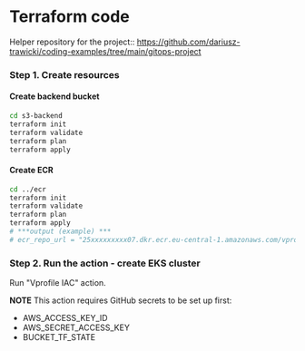 # Terraform code 

Helper repository for the project:: https://github.com/dariusz-trawicki/coding-examples/tree/main/gitops-project

### Step 1. Create resources

#### Create backend bucket

```bash
cd s3-backend
terraform init
terraform validate
terraform plan
terraform apply
```

#### Create ECR

```bash
cd ../ecr
terraform init
terraform validate
terraform plan
terraform apply
# ***output (example) ***
# ecr_repo_url = "25xxxxxxxxx07.dkr.ecr.eu-central-1.amazonaws.com/vprofileapp"
```

### Step 2. Run the action - create EKS cluster

Run "Vprofile IAC" action.

**NOTE** This action requires GitHub secrets to be set up first:
- AWS_ACCESS_KEY_ID
- AWS_SECRET_ACCESS_KEY
- BUCKET_TF_STATE
